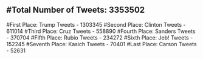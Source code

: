 #Total Number of Tweets: 3353502 
---
#First Place: Trump Tweets - 1303345
#Second Place: Clinton Tweets - 611014
#Third Place: Cruz Tweets - 558890
#Fourth Place: Sanders Tweets - 370704
#Fifth Place: Rubio Tweets - 234272
#Sixth Place: Jeb! Tweets - 152245
#Seventh Place: Kasich Tweets - 70401
#Last Place: Carson Tweets - 52631
